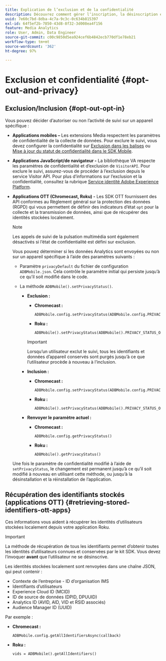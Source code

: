 ```yaml
---
title: Explication de l’exclusion et de la confidentialité
description: Découvrez comment gérer lʼinscription, la désinscription et la confidentialité.
uuid: 7e60c7bd-8dba-4c7a-9c3c-0c634b815397
exl-id: 64f5ef2b-7850-43d8-8f32-3d008ea4f156
feature: Media Analytics
role: User, Admin, Data Engineer
source-git-commit: c00c9850d5ea924cef6b4842ecb770df1e78eb21
workflow-type: tm+mt
source-wordcount: '362'
ht-degree: 97%

---
```


# Exclusion et confidentialité {#opt-out-and-privacy}

## Exclusion/Inclusion {#opt-out-opt-in}

Vous pouvez décider d’autoriser ou non l’activité de suivi sur un appareil spécifique :

* **Applications mobiles –** Les extensions Media respectent les paramètres de confidentialité de la collecte de données. Pour exclure le suivi, vous devez configurer la confidentialité sur [Exclusion dans les balises](https://developer.adobe.com/client-sdks/documentation/getting-started/create-a-mobile-property/#create-a-mobile-property) ou [Mise à jour du statut de confidentialité dans le SDK Mobile](https://developer.adobe.com/client-sdks/resources/privacy-and-gdpr/#getprivacystatus).
* **Applications JavaScript/de navigateur -** La bibliothèque VA respecte les paramètres de confidentialité et d’exclusion de `VisitorAPI`. Pour exclure le suivi, assurez-vous de procéder à l’exclusion depuis le service Visitor API. Pour plus d’informations sur l’exclusion et la confidentialité, consultez la rubrique [Service identité Adobe Experience Platform](https://experienceleague.adobe.com/docs/id-service/using/home.html?lang=fr).
* **Applications OTT (Chromecast, Roku) -** Les SDK OTT fournissent des API conformes au Règlement général sur la protection des données (RGPD) qui vous permettent de définir des indicateurs d’état `opt` pour la collecte et la transmission de données, ainsi que de récupérer des identités stockées localement.

  >[!NOTE]
  >
  >Les appels de suivi de la pulsation multimédia sont également désactivés si l’état de confidentialité est défini sur exclusion.

  Vous pouvez déterminer si les données Analytics sont envoyées ou non sur un appareil spécifique à l’aide des paramètres suivants :

   * Paramètre `privacyDefault` du fichier de configuration `ADBMobile.json`. Cela contrôle le paramètre initial qui persiste jusqu’à ce qu’il soit modifié dans le code.

   * La méthode `ADBMobile().setPrivacyStatus()`.

      * **Exclusion :**

         * **Chromecast :**

           ```
           ADBMobile.config.setPrivacyStatus(ADBMobile.config.PRIVACY_STATUS_OPT_OUT)
           ```

         * **Roku :**

           ```
           ADBMobile().setPrivacyStatus(ADBMobile().PRIVACY_STATUS_OPT_OUT)
           ```

        >[!IMPORTANT]
        >
        >Lorsqu’un utilisateur exclut le suivi, tous les identifiants et données d’appareil conservés sont purgés jusqu’à ce que l’utilisateur procède à nouveau à l’inclusion.

      * **Inclusion :**

         * **Chromecast :**

           ```
           ADBMobile.config.setPrivacyStatus(ADBMobile.config.PRIVACY_STATUS_OPT_IN)
           ```

         * **Roku :**

           ```
           ADBMobile().setPrivacyStatus(ADBMobile().PRIVACY_STATUS_OPT_IN)
           ```

      * **Renvoyer le paramètre actuel :**

         * **Chromecast :**

           ```
           ADBMobile.config.getPrivacyStatus()
           ```

         * **Roku :**

           ```
           ADBMobile().getPrivacyStatus()
           ```

  Une fois le paramètre de confidentialité modifié à l’aide de `setPrivacyStatus`, le changement est permanent jusqu’à ce qu’il soit modifié à nouveau en utilisant cette méthode, ou jusqu’à la désinstallation et la réinstallation de l’application.

## Récupération des identifiants stockés (applications OTT) {#retrieving-stored-identifiers-ott-apps}

Ces informations vous aident à récupérer les identités d’utilisateurs stockées localement depuis votre application Roku.

>[!IMPORTANT]
>
>La méthode de récupération de tous les identifiants permet d’obtenir toutes les identités d’utilisateurs connues et conservées par le kit SDK. Vous devez l’invoquer **avant** que l’utilisateur ne se désinscrive.

Les identités stockées localement sont renvoyées dans une chaîne JSON, qui peut contenir :

* Contexte de l’entreprise - ID d’organisation IMS
* Identifiants d’utilisateurs
* Experience Cloud ID (MCID)
* ID de source de données (DPID, DPUUID)
* Analytics ID (AVID, AID, VID et RSID associés)
* Audience Manager ID (UUID)

Par exemple :

* **Chromecast :**

  ```
  ADBMobile.config.getAllIdentifiersAsync(callback)
  ```

* **Roku :**

  ```
  vids = ADBMobile().getAllIdentifiers()
  ```
